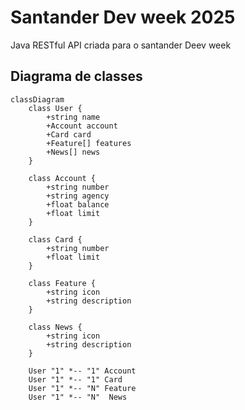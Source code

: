 # Santander Dev week 2025
Java RESTful API criada para o santander Deev week

## Diagrama de classes

```mermaid
classDiagram
    class User {
        +string name
        +Account account
        +Card card
        +Feature[] features
        +News[] news
    }

    class Account {
        +string number
        +string agency
        +float balance
        +float limit
    }

    class Card {
        +string number
        +float limit
    }

    class Feature {
        +string icon
        +string description
    }

    class News {
        +string icon
        +string description
    }

    User "1" *-- "1" Account
    User "1" *-- "1" Card
    User "1" *-- "N" Feature 
    User "1" *-- "N"  News 
```
